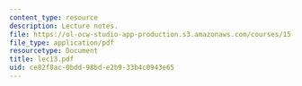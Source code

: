 ```yaml
---
content_type: resource
description: Lecture notes.
file: https://ol-ocw-studio-app-production.s3.amazonaws.com/courses/15-617-the-law-of-corporate-finance-and-financial-markets-spring-2004/ce82f8ac0bdd98bde2b933b4c0943e65_lec13.pdf
file_type: application/pdf
resourcetype: Document
title: lec13.pdf
uid: ce82f8ac-0bdd-98bd-e2b9-33b4c0943e65
---
```

